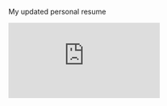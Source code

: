 My updated personal resume



![My Resume](https://github.com/samuelrangira/Resume/blob/master/main.pdf)

